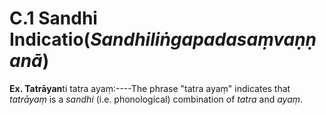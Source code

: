 # **C.1 Sandhi Indicatio**(*Sandhiliṅgapadasaṃvaṇṇanā*) 

 **Ex. Tatrāyan**ti tatra ayaṃ:----The phrase "tatra ayaṃ" indicates that  *tatrāyaṃ*  is a 
*sandhi* (i.e. phonological) combination of *tatra* and *ayaṃ*. 